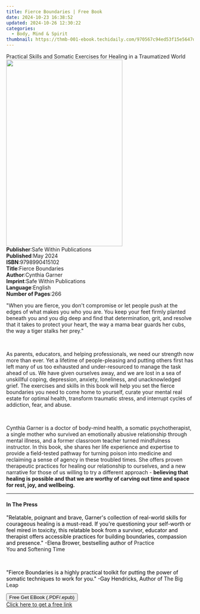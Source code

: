 ```yaml
---
title: Fierce Boundaries | Free Book
date: 2024-10-23 16:38:52
updated: 2024-10-26 12:30:22
categories:
  - Body, Mind & Spirit
thumbnail: https://thmb-001-ebook.techidaily.com/970567c94ed53f15e5647d1811f57199845a8410275b731d0b830017e1a3f333.jpg
---
```

<main id="book-container">
  <div class="flex flex-col">
    <div class="book-brief flex-1 py-6 px-4 sm:p-6 md:py-10 md:px-8">
      <!-- brief-->
      <div class="book-brief-main">
        Practical Skills and Somatic Exercises for Healing in a Traumatized
        World
      </div>
    </div>
    <div
      class="book-meta-info flex-1 grid gap-4 col-start-1 col-end-3 row-start-1 sm:mb-6 sm:grid-cols-4 lg:gap-6 lg:col-start-2 lg:row-end-6 lg:row-span-6 lg:mb-0"
    >
      <div
        class="book-meta-info-left place-content-center mt-4 p-4 text-sm leading-6 col-start-2 col-span-2 dark:text-slate-400"
      >
        <img
          class="w-full h-500 object-cover rounded-lg sm:h-255 sm:col-span-2 lg:col-span-full"
          src="https://img-001-ebook.techidaily.com/14f4d2d2760477fae59212aab50383996f18f0affe01c01b3680fe6bc930684d.jpg"
          alt=""
          width="312"
          height="500"
        />
      </div>
      <div
        class="book-meta-info-right mt-2 col-start-1 row-start-2 col-span-3 self-center"
      >
        <!-- meta data  -->
        <div class="flex flex-col px-4 md:px-8">
          <div class="flex-1">
            <strong>Publisher</strong>:<span class="px-2"
              >Safe Within Publications</span
            >
          </div>
          <div class="flex-1">
            <strong>Published</strong>:<span class="px-2">May 2024</span>
          </div>
          <div class="flex-1">
            <strong>ISBN</strong>:<span class="px-2">9798990415102</span>
          </div>
          <div class="flex-1">
            <strong>Title</strong>:<span class="px-2">Fierce Boundaries</span>
          </div>
          <div class="flex-1">
            <strong>Author</strong>:<span class="px-2">Cynthia Garner</span>
          </div>
          <div class="flex-1">
            <strong>Imprint</strong>:<span class="px-2"
              >Safe Within Publications</span
            >
          </div>
          <div class="flex-1">
            <strong>Language</strong>:<span class="px-2">English</span>
          </div>
          <div class="flex-1">
            <strong>Number of Pages</strong>:<span class="px-2">266</span>
          </div>
        </div>
      </div>
    </div>
    <div class="book-description flex-1 py-6 px-4 sm:p-6 md:py-10 md:px-8">
      <div class="book-description-main">
        <div accordion-content="" id="description">
          <p>
            "When you are fierce, you don't compromise or let people push at the
            edges of what makes you who you are. You keep your feet firmly
            planted beneath you and you dig deep and find that determination,
            grit, and resolve that it takes to protect your heart, the way a
            mama bear guards her cubs, the way a tiger stalks her prey."
          </p>
          <p><br /></p>
          <p>
            As parents, educators, and helping professionals, we need our
            strength now more than ever. Yet a lifetime of people-pleasing and
            putting others first has left many of us too exhausted and
            under-resourced to manage the task ahead of us. We have given
            ourselves away, and we are lost in a sea of unskillful coping,
            depression, anxiety, loneliness, and unacknowledged grief. The
            exercises and skills in this book will help you set the fierce
            boundaries you need to come home to yourself, curate your mental
            real estate for optimal health, transform traumatic stress, and
            interrupt cycles of addiction, fear, and abuse.
          </p>
          <p><br /></p>
          <p>
            Cynthia Garner is a doctor of body-mind health, a somatic
            psychotherapist, a single mother who survived an emotionally abusive
            relationship through mental illness, and a former classroom teacher
            turned mindfulness instructor. In this book, she shares her life
            experience and expertise to provide a field-tested pathway for
            turning poison into medicine and reclaiming a sense of agency in
            these troubled times. She offers proven therapeutic practices for
            healing our relationship to ourselves, and a new narrative for those
            of us willing to try a different approach -&nbsp;<strong
              >believing that healing is possible and that we are worthy of
              carving out time and space for rest, joy, and wellbeing.</strong
            >
          </p>
        </div>
        <div class="accordion-fader"></div>
      </div>
    </div>
    <div class="book-excerpts flex-1 py-6 px-4 sm:p-6 md:py-10 md:px-8">
      <!-- excerpts-->
      <div class="book-excerpts-main">
        <hr />
        <h4 class="placeholder placeholder-heading">
          <span>In The Press</span>
        </h4>
        <p></p>
        <p>
          <span style="color: rgba(0, 0, 0, 1)"
            >"Relatable, poignant and brave, Garner's collection of real-world
            skills for courageous healing is a must-read. If you're questioning
            your self-worth or feel mired in toxicity, this relatable book from
            a survivor, educator and therapist offers accessible practices for
            building boundaries, compassion and presence." -Elena Brower,
            bestselling author of&nbsp;</span
          >Practice You&nbsp;<span style="color: rgba(0, 0, 0, 1)"
            >and&nbsp;</span
          >Softening Time
        </p>
        <p><br /></p>
        <p>
          <span style="color: rgba(0, 0, 0, 1)"
            >"Fierce Boundaries is a highly practical toolkit for putting the
            power of somatic techniques to work for you." -Gay Hendricks, Author
            of&nbsp;</span
          >The Big Leap
        </p>
        <p></p>
      </div>
    </div>
    <div
      class="book-about-author flex-1 py-6 px-4 sm:p-6 md:py-10 md:px-8"
    ></div>
    <div class="book-free-get flex-1 py-6 px-4 sm:p-6 md:py-10 md:px-8">
      <button
        id="btn-free-get"
        class="bg-blue-500 hover:bg-blue-700 text-white font-bold py-2 px-4 rounded"
      >
        Free Get EBook (.PDF/.epub)
      </button>
      <div id="countdown-display" class="px-2 text-lg mt-2"></div>
      <a
        id="free-link"
        class="hidden bg-blue-500 hover:bg-blue-700 text-white font-bold py-2 px-4 rounded"
        href="https://www.ebooks.com/en-us/book/211308837/fierce-boundaries/cynthia-garner/"
        target="_blank"
        >Click here to get a free link</a
      >
    </div>
    <script>
      let countdownTime = 0;
      let countdownInterval = null;
      document
        .getElementById('btn-free-get')
        .addEventListener('click', startCountdown);
      function startCountdown() {
        countdownTime = new Date().getTime() + 60000 * 3;
        countdownInterval = setInterval(updateCountdown, 1000);
        document.getElementById('btn-free-get').disabled = true;
        document
          .getElementById('btn-free-get')
          .classList.add('bg-gray-500', 'cursor-not-allowed');
      }
      function updateCountdown() {
        let currentTime = new Date().getTime();
        let timeLeft = countdownTime - currentTime;
        let secondsLeft = Math.floor(timeLeft / 1000);
        document.getElementById('countdown-display').innerHTML =
          `Remaining time: ${secondsLeft} seconds.`;
        if (secondsLeft <= 0) {
          clearInterval(countdownInterval);
          document.getElementById('btn-free-get').classList.add('hidden');
          document.getElementById('free-link').classList.remove('hidden');
          document.getElementById('countdown-display').innerHTML = '';
        }
      }
    </script>
  </div>
</main>
